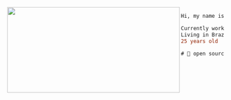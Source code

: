 <img align="left" height="200" width="400" src="https://media.giphy.com/media/cKhC19ztzjhL1Bw3wL/giphy.gif"/>

```diff
Hi, my name is Tanji 💻.

Currently working as Tech lead at some tech company
Living in Brazil.
25 years old

# 📖 open source enthusiast, infrastructure, functional, security
```

